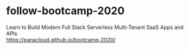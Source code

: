 # follow-bootcamp-2020
Learn to Build Modern Full Stack Serverless Multi-Tenant SaaS Apps and APIs
<br />
https://panacloud.github.io/bootcamp-2020/
